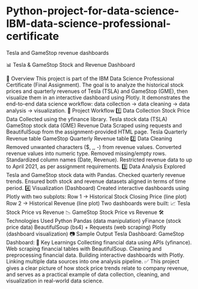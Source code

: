 # Python-project-for-data-science-IBM-data-science-professional-certificate

Tesla and GameStop revenue dashboards

📊 Tesla & GameStop Stock and Revenue Dashboard

📖 Overview This project is part of the IBM Data Science Professional Certificate (Final Assignment). The goal is to analyze the historical stock prices and quarterly revenues of Tesla (TSLA) and GameStop (GME), then visualize them in an interactive dashboard using Plotly. It demonstrates the end-to-end data science workflow: data collection → data cleaning → data analysis → visualization. 🚀 Project Workflow 1️⃣ Data Collection Stock Price Data Collected using the yfinance library. Tesla stock data (TSLA) GameStop stock data (GME) Revenue Data Scraped using requests and BeautifulSoup from the assignment-provided HTML page. Tesla Quarterly Revenue table GameStop Quarterly Revenue table 2️⃣ Data Cleaning Removed unwanted characters ($, ,, -) from revenue values. Converted revenue values into numeric type. Removed missing/empty rows. Standardized column names (Date, Revenue). Restricted revenue data to up to April 2021, as per assignment requirements. 3️⃣ Data Analysis Explored Tesla and GameStop stock data with Pandas. Checked quarterly revenue trends. Ensured both stock and revenue datasets aligned in terms of time period. 4️⃣ Visualization (Dashboard) Created interactive dashboards using Plotly with two subplots: Row 1 → Historical Stock Closing Price (line plot) Row 2 → Historical Revenue (line plot) Two dashboards were built: 📈 Tesla Stock Price vs Revenue 📉 GameStop Stock Price vs Revenue 🛠️ Technologies Used Python Pandas (data manipulation) yFinance (stock price data) BeautifulSoup (bs4) + Requests (web scraping) Plotly (dashboard visualization) 📷 Sample Output Tesla Dashboard: GameStop Dashboard: 📌 Key Learnings Collecting financial data using APIs (yfinance). Web scraping financial tables with BeautifulSoup. Cleaning and preprocessing financial data. Building interactive dashboards with Plotly. Linking multiple data sources into one analysis pipeline. ✅ This project gives a clear picture of how stock price trends relate to company revenue, and serves as a practical example of data collection, cleaning, and visualization in real-world data science.
